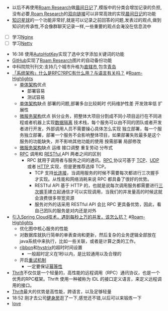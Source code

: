 - 以后不再使用[Roam Research](<Roam Research.md>)做[晨间日记](<晨间日记.md>)了,模版中的分类会增加记录的负担,没有必要,[Roam Research](<Roam Research.md>)的[双向链接](<双向链接.md>)可以非常高效的实现[晨间日记](<晨间日记.md>)的功能
- [知识星球](<知识星球.md>)的一个功能非常好,就是可以记录之前回答的问题,发表过的观点,做到知识的传承性,不会像群聊天记录一样,一些重要的观点会淹没在信息流中
- [ ] 学习[Nginx](<Nginx.md>)
- [ ] 学习[Netty](<Netty.md>)
- 16:38 使用[AutoHotKey](<AutoHotKey.md>)实现了选中文字添加关键词的功能
- [GitHub](<GitHub.md>)实现了[Roam Research](<Roam Research.md>)图片的自动备份功能
- 中科院院刊刊文:支持几个城市升格为[直辖市](<直辖市.md>),包含[青岛](<青岛.md>)
- [「系统架构」什么是RPC?RPC有什么用？与语言有关吗？](https://www.toutiao.com/a6848500354946957836/) #[Roam-Highlights](<Roam-Highlights.md>)
    - [单体架构](<单体架构.md>)优点
        - 部署容易
        - 测试容易
    - [单体架构](<单体架构.md>)缺点
        部署的问题,部署多台比较耗时
        代码维护性差
        开发效率低
        扩展性
    - [微服务架构](<微服务架构.md>)优点
        拆分业务，把整体大项目分割成不同小项目运行在不同进程或者机器上实现[数据隔离](<数据隔离.md>)
        技术栈，每个服务可以由不同的团队或者开发者进行开发，外部调用人员不需要操心具体怎么实现
        独立部署，每一个服务独立部署，部署一个服务不会影响整体项目，如果部署失败最多是这个服务的功能缺失，并不影响其他功能的使用
        按需部署
        局部修改
    - [微服务架构](<微服务架构.md>)缺点
        运维
        接口调整
        重复劳动
        分布式
    - [RPC](<RPC.md>) 调用和 [RESTful ](<RESTful .md>)API 两者之间的区别
        - RPC 就用于调用者与服务之间的通讯。[RPC ](<RPC .md>)协议可基于 [TCP](<TCP.md>)、[UDP ](<UDP .md>)或者 [HTTP ](<HTTP .md>)实现，但是更推荐选择 TCP。
            - TCP 支持[长连接](<长连接.md>)，当调用服务的时候不需要每次都进行三次握手才实现。从性能和网络消耗来说 RPC 都具备了很好的优势。
            - RESTful API 基于 HTTP 的，也就是说每次调用服务都需要进行[三次握手](<三次握手.md>)建立起通信才可以实现调用，当我们的并发量高的时候这就会浪费很多带宽资源
            - 服务对外的话采用 RESTful API 会比 RPC 更具备优势，因此，看自己团队的服务是对内还是对外
- [引入Spring Cloud技术，遇到每秒上万的并发，该怎么抗？](https://www.toutiao.com/a6828530503407108622/) #[Roam-Highlights](<Roam-Highlights.md>)
    - 优化图中核心服务的性能
    - 对数据库就执行简单的单表查询和更新，然后复杂的业务逻辑全部放在java系统中来执行，比如一些关联，或者是计算之类的工作。
    - [ribbon](<ribbon.md>)和[hystrix](<hystrix.md>)的超时时间设置
        - 一般超时定义在1秒以内，是比较通用以及合理的
    - 开启[重试机制](<重试机制.md>)
        - 一定要保证[幂等性](<幂等性.md>)
- [Thrift](<Thrift.md>)不仅仅是一个轻量的，高性能的远程调用（RPC）通讯协议，也是一个优秀的RPC框架。Thrift 使用一种被称为 IDL 的接口定义语言，来定义远程调用的接口。
- [Thrift](<Thrift.md>)最大的优势是高性能，跨语言，以及足够轻量
- 18:52 刚才去公司[健身房](<健身房.md>)逛了一下,感觉还不错,以后可以来锻炼一下
- [love](<love.md>)
